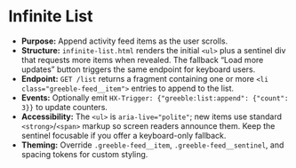 # Infinite List

- **Purpose:** Append activity feed items as the user scrolls.
- **Structure:** `infinite-list.html` renders the initial `<ul>` plus a sentinel div that requests
  more items when revealed. The fallback “Load more updates” button triggers the same endpoint for
  keyboard users.
- **Endpoint:** `GET /list` returns a fragment containing one or more `<li class="greeble-feed__item">`
  entries to append to the list.
- **Events:** Optionally emit `HX-Trigger: {"greeble:list:append": {"count": 3}}` to update counters.
- **Accessibility:** The `<ul>` is `aria-live="polite"`; new items use standard `<strong>`/`<span>`
  markup so screen readers announce them. Keep the sentinel focusable if you offer a keyboard-only
  fallback.
- **Theming:** Override `.greeble-feed__item`, `.greeble-feed__sentinel`, and spacing tokens for
  custom styling.
